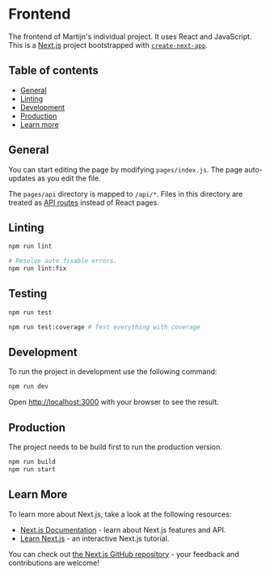 # Frontend

The frontend of Martijn's individual project. It uses React and JavaScript.
This is a [Next.js](https://nextjs.org/) project bootstrapped with [`create-next-app`](https://github.com/vercel/next.js/tree/canary/packages/create-next-app).

## Table of contents
- [General](#general)
- [Linting](#linting)
- [Development](#development)
- [Production](#production)
- [Learn more](#learn-more)

## General

You can start editing the page by modifying `pages/index.js`. The page auto-updates as you edit the file.

The `pages/api` directory is mapped to `/api/*`. Files in this directory are treated as [API routes](https://nextjs.org/docs/api-routes/introduction) instead of React pages.

## Linting

```bash
npm run lint

# Resolve auto fixable errors.
npm run lint:fix
```

## Testing
```bash
npm run test

npm run test:coverage # Test everything with coverage
```

## Development

To run the project in development use the following command:
```bash
npm run dev
```
Open [http://localhost:3000](http://localhost:3000) with your browser to see the result.

## Production

The project needs to be build first to run the production version.
```bash
npm run build
npm run start
```

## Learn More

To learn more about Next.js, take a look at the following resources:

- [Next.js Documentation](https://nextjs.org/docs) - learn about Next.js features and API.
- [Learn Next.js](https://nextjs.org/learn) - an interactive Next.js tutorial.

You can check out [the Next.js GitHub repository](https://github.com/vercel/next.js/) - your feedback and contributions are welcome!
